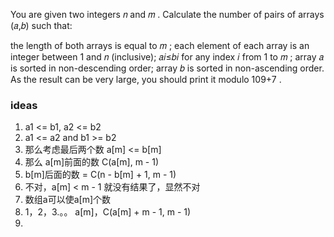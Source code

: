 You are given two integers 𝑛
 and 𝑚
. Calculate the number of pairs of arrays (𝑎,𝑏)
 such that:

the length of both arrays is equal to 𝑚
;
each element of each array is an integer between 1
 and 𝑛
 (inclusive);
𝑎𝑖≤𝑏𝑖
 for any index 𝑖
 from 1
 to 𝑚
;
array 𝑎
 is sorted in non-descending order;
array 𝑏
 is sorted in non-ascending order.
As the result can be very large, you should print it modulo 109+7
.


### ideas
1. a1 <= b1, a2 <= b2
2. a1 <= a2 and b1 >= b2
3. 那么考虑最后两个数 a[m] <= b[m]
4. 那么 a[m]前面的数 C(a[m], m - 1)
5. b[m]后面的数  = C(n - b[m] + 1, m - 1)
6. 不对，a[m] < m - 1 就没有结果了，显然不对
7. 数组a可以使a[m]个数
8. 1，2，3.。。 a[m]，C(a[m] + m - 1, m - 1)
9. 